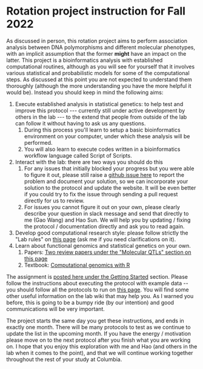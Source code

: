 # Rotation project instruction for Fall 2022

As discussed in person, this rotation project aims to perform association analysis between DNA polymorphisms and different molecular phenotypes, with an implicit assumption that the former **might** have an impact on the latter.
This project is a bioinformatics analysis with established computational routines, although as you will see for yourself that it involves various statistical and probabilistic models for some of the computational steps. 
As discussed at this point you are not expected to understand them thoroughly (although the more understanding you have the more helpful it would be). 
Instead you should keep in mind the following aims: 

1. Execute established analysis in statistical genetics: to help test and improve this protocol --- currently still under active development by others in the lab --- to the extend that people from outside of the lab can follow it without having to ask us any questions. 
    1. During this process you'll learn to setup a basic bioinformatics environment on your computer, under which these analysis will be performed.
    2. You will also learn to execute codes written in a bioinformatics workflow language called Script of Scripts.
2. Interact with the lab: there are two ways you should do this
    1. For any issues that initially blocked your progress but you were able to figure it out, please still raise a [github issue here](https://github.com/cumc/xqtl-pipeline/issues) to report the problem and document your solution, so we can incorporate your solution to the protocol and update the website. It will be even better if you could try to fix the issue through sending a pull request directly for us to review. 
    2. For issues you cannot figure it out on your own, please clearly describe your question in slack message and send that directly to me (Gao Wang) and Hao Sun. We will help you by updating / fixing the protocol / documentation directly and ask you to read again. 
3. Develop good computational research style: please follow strictly the "Lab rules" on [this page](https://wanggroup.org/orientation/index.html) (ask me if you need clarifications on it).
4. Learn about functional genomics and statistical genetics on your own. 
    1. Papers: [Two review papers under the "Molecular QTLs" section on this page](https://wanggroup.org/learning_center/statgen-papers#molecular-qtls)
    2. Textbook: [Computational genomics with R](https://compgenomr.github.io/book/)

The assignment is [posted here under the Getting Started](https://cumc.github.io/xqtl-pipeline/) section. Please follow the instructions about executing the protocol with example data -- you should follow all the protocols to run on [this page](https://github.com/cumc/xqtl-pipeline/blob/main/code/xqtl_protocol_demo.ipynb). You will find some other useful information on the lab wiki that may help you. As I warned you before, this is going to be a bumpy ride (by our intention) and good communications will be very important.

The project starts the same day you get these instructions, and ends in exactly one month. There will be many protocols to test as we continue to update the list in the upcoming month. If you have the energy / motivation please move on to the next protocol after you finish what you are working on.
I hope that you enjoy this exploration with me and Hao (and others in the lab when it comes to the point), and that we will continue working together throughout the rest of your study at Columbia.
